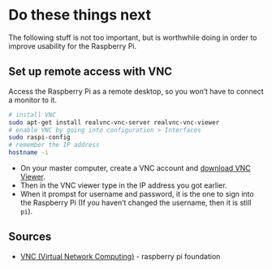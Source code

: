 # Do these things next

The following stuff is not too important, but is worthwhile doing in order to improve usability for the Raspberry Pi.

## Set up remote access with VNC

Access the Raspberry Pi as a remote desktop, so you won&rsquo;t have to connect a monitor to it.

```bash
# install VNC
sudo apt-get install realvnc-vnc-server realvnc-vnc-viewer
# enable VNC by going into configuration > Interfaces
sudo raspi-config
# remember the IP address
hostname -i
```

* On your master computer, create a VNC account and [download VNC Viewer](https://www.realvnc.com/en/connect/download/viewer/).
* Then in the VNC viewer type in the IP address you got earlier.
* When it prompst for username and password, it is the one to sign into the Raspberry Pi (If you haven&rsquo;t changed the username, then it is still `pi`).



## Sources

* [VNC (Virtual Network Computing)](https://www.raspberrypi.org/documentation/remote-access/vnc/) - raspberry pi foundation